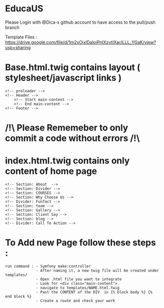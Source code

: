 # EducaUS
Please Login with @Dica-x github account to have access to the pull/push branch

Template Files : https://drive.google.com/file/d/1m2xOixlDaloiPnlXzytIXacILLL_YGaK/view?usp=sharing

# Base.html.twig contains layout ( stylesheet/javascript links ) 
    <!-- preloader -->
    <!-- Header -->
        <!-- Start main-content -->
        <!-- End main-content -->
    <!-- Footer -->
    
# /!\ Please Rememeber to only commit a code without errors /!\

# index.html.twig contains  only content of home page
    <!-- Section: About  -->
    <!-- Section: Divider -->
    <!-- Section: COURSES -->
    <!-- Section: Why Choose Us -->
    <!-- Divider: Funfact -->
    <!-- Section: team -->
    <!-- Section: Gallery -->
    <!-- Section: Client Say -->
    <!-- Section: blog -->
    <!-- Divider: Call To Action -->
# To Add new Page follow these steps : 
    run command : - Symfony make:controller
                  - After naming it, a new twig file will be created under templates/
                  - Open .html file you want to integrate
                  - Look for <div class="main-content">
                  - navigate to templates/NAME.html.twig
                  - Past the CONTENT of the DIV  in {% block body %} {% end block %} 
                  - Create a route and check your work 
   
    
 
 


